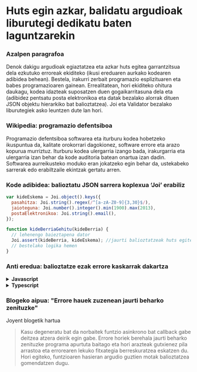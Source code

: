 # Huts egin azkar, balidatu argudioak liburutegi dedikatu baten laguntzarekin

### Azalpen paragrafoa

Denok dakigu argudioak egiaztatzea eta azkar huts egitea garrantzitsua dela ezkutuko erroreak ekiditeko (ikusi ereduaren aurkako kodearen adibidea behean). Bestela, irakurri zerbait programazio esplizituaren eta babes programazioaren gainean. Errealitatean, hori ekiditeko ohitura daukagu, kodea idazteak suposatzen duen gogaikarritasuna dela eta (adibidez pentsatu posta elektronikoa eta datak bezalako alorrak dituen JSON objektu hierarkiko bat balioztatzea). Joi eta Validator bezalako liburutegiek asko leuntzen dute lan hori.

### Wikipedia: programazio defentsiboa

Programazio defentsiboa softwarea eta iturburu kodea hobetzeko ikuspuntua da, kalitate orokorrari dagokionez, software errore eta arazo kopurua murriztuz. Iturburu kodea ulergarria izango bada, irakurgarria eta ulergarria izan behar da kode auditoria batean onartua izan dadin. Softwarea aurreikusteko moduko eran jokatzeko egin behar da, ustekabeko sarrerak edo erabiltzaile ekintzak gertatu arren.

### Kode adibidea: balioztatu JSON sarrera koplexua ‘Joi’ erabiliz

```javascript
var kideEskema = Joi.object().keys({
  pasahitza: Joi.string().regex(/^[a-zA-Z0-9]{3,30}$/),
  jaioteguna: Joi.number().integer().min(1900).max(2013),
  postaElektronikoa: Joi.string().email(),
});

function kideBerriaGehitu(kideBerria) {
  // lehenengo baieztapena dator
  Joi.assert(kideBerria, kideEskema); //jaurti balioztatzeak huts egiten badu
  // bestelako logika hemen
}
```

### Anti eredua: balioztatze ezak errore kaskarrak dakartza

<details>
<summary><strong>Javascript</strong></summary>

```javascript
// deskontua positiboa bada, bidali erabiltzailea bere deskontu tiketak inprimatzera
function bidaliDeskontuTiketakInprimatzera(httpResponse, kidea, deskontua) {
  if (deskontua != 0) {
    httpResponse.redirect(`/deskontuInpresioBistaratzea/${kidea.id}`);
  }
}

bidaliDeskontuTiketakInprimatzera(httpResponse, kiderenBat);
// deskontu parametroa pasatzea ahaztuta, orduan zergatik bidali da erabiltzailea deskontu pantailara?
```

</details>

<details>
<summary><strong>Typescript</strong></summary>

```typescript
// deskontua positiboa bada bidali erabiltzailea bere deskontu tiketak inprimatzera
function bidaliDeskontuTiketakInprimatzera(
  httpResponse: Response,
  kidea: Member,
  deskontua: number
) {
  if (deskontua != 0) {
    httpResponse.redirect(`/deskontuInpresioBistaratzea/${kidea.id}`);
  }
}

bidaliDeskontuTiketakInprimatzera(httpResponse, kiderenBat, -12);
// deskontu parametro negatiboa pasatu dugu, We passed a negative parameter discount, orduan zergatik bidali da erabiltzailea deskontu pantailara?
```

</details>

### Blogeko aipua: "Errore hauek zuzenean jaurti beharko zenituzke"

Joyent blogetik hartua

> Kasu degeneratu bat da norbaitek funtzio asinkrono bat callback gabe deitzea atzera deirik egin gabe. Errore horiek berehala jaurti beharko zenituzke programa apurtuta baitago eta hori arazteak gutxienez pila arrastoa eta errorearen lekuko fitxategia berreskuratzea eskatzen du. Hori egiteko, funtzioaren hasieran argudio guztien motak balioztatzea gomendatzen dugu.
